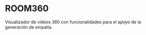 # ROOM360
Visualizador de videos 360 con funcionalidades para el apoyo de la generación de empatía.
